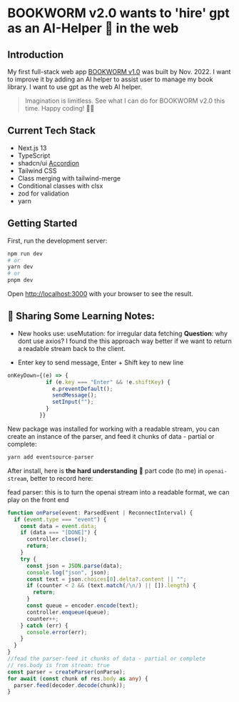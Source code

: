 # BOOKWORM v2.0 wants to 'hire' gpt as an AI-Helper 🤖 in the web

## Introduction

My first full-stack web app [BOOKWORM v1.0](https://github.com/yanliu1111/ReactFirebase-FullStackProject-bookLibrary) was built by Nov. 2022. I want to improve it by adding an AI helper to assist user to manage my book library. I want to use gpt as the web AI helper.

> Imagination is limitless. See what I can do for BOOKWORM v2.0 this time. Happy coding! 🧖‍♀️

## Current Tech Stack

- Next.js 13
- TypeScript
- shadcn/ui [Accordion](https://ui.shadcn.com/docs/components/accordion)
- Tailwind CSS
- Class merging with tailwind-merge
- Conditional classes with clsx
- zod for validation
- yarn

## Getting Started

First, run the development server:

```bash
npm run dev
# or
yarn dev
# or
pnpm dev
```

Open [http://localhost:3000](http://localhost:3000) with your browser to see the result.

## 🤶 Sharing Some Learning Notes:

- New hooks use: useMutation: for irregular data fetching
  **Question**: why dont use axios? I found the this approach way better if we want to return a readable stream back to the client.

- Enter key to send message, Enter + Shift key to new line

```ts
onKeyDown={(e) => {
            if (e.key === "Enter" && !e.shiftKey) {
              e.preventDefault();
              sendMessage();
              setInput("");
            }
          }}
```

New package was installed for working with a readable stream, you can create an instance of the parser, and feed it chunks of data - partial or complete:

```ts
yarn add eventsource-parser
```

After install, here is **the hard understanding** 🤔 part code (to me) in `openai-stream`, better to record here:

fead parser: this is to turn the openai stream into a readable format, we can play on the front end

```ts
function onParse(event: ParsedEvent | ReconnectInterval) {
  if (event.type === "event") {
    const data = event.data;
    if (data === "[DONE]") {
      controller.close();
      return;
    }
    try {
      const json = JSON.parse(data);
      console.log("json", json);
      const text = json.choices[0].delta?.content || "";
      if (counter < 2 && (text.match(/\n/) || []).length) {
        return;
      }
      const queue = encoder.encode(text);
      controller.enqueue(queue);
      counter++;
    } catch (err) {
      console.error(err);
    }
  }
}
//fead the parser-feed it chunks of data - partial or complete
// res.body is from stream: true
const parser = createParser(onParse);
for await (const chunk of res.body as any) {
  parser.feed(decoder.decode(chunk));
}
```
